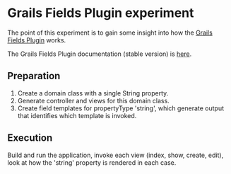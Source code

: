 # Grails Fields Plugin experiment

The point of this experiment is to gain some insight into how the
[Grails Fields Plugin](http://plugins.grails.org/plugin/grails/fields) 
works.

The Grails Fields Plugin documentation (stable version) is 
[here](http://grails-fields-plugin.github.io/grails-fields/latest/guide/index.html).

## Preparation

1. Create a domain class with a single String property.
2. Generate controller and views for this domain class.
3. Create field templates for propertyType 'string', which generate output 
   that identifies which template is invoked.

## Execution

Build and run the application, invoke each view (index, show, create, edit),
look at how the 'string' property is rendered in each case.

